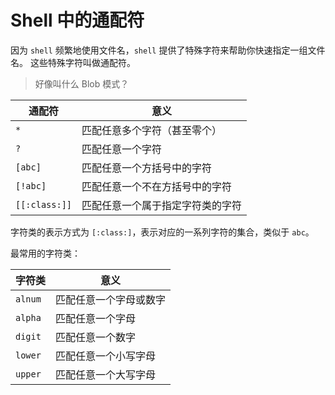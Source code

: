 # Shell 中的通配符

因为 `shell` 频繁地使用文件名，`shell` 提供了特殊字符来帮助你快速指定一组文件名。
这些特殊字符叫做通配符。

> 好像叫什么 Blob 模式？

| 通配符        | 意义  |
| -----         | ----- |
| `*`             | 匹配任意多个字符（甚至零个）      |
| `?`             | 匹配任意一个字符                  |
| `[abc]`       | 匹配任意一个方括号中的字符        |
| `[!abc]`      | 匹配任意一个不在方括号中的字符    |
| `[[:class:]]` | 匹配任意一个属于指定字符类的字符  |

字符类的表示方式为 `[:class:]`，表示对应的一系列字符的集合，类似于 `abc`。

最常用的字符类：

| 字符类    | 意义  |
| -----     | ----- |
| `alnum`     | 匹配任意一个字母或数字    |
| `alpha`     | 匹配任意一个字母          |
| `digit`     | 匹配任意一个数字          |
| `lower`     | 匹配任意一个小写字母      |
| `upper`     | 匹配任意一个大写字母      |
